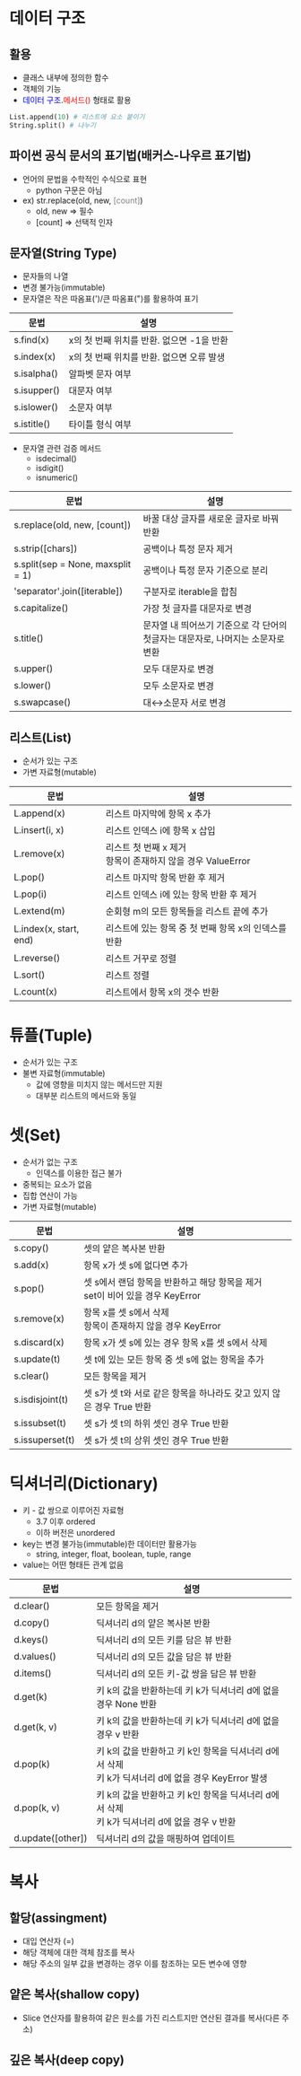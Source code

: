 # 데이터 구조



## 활용

- 클래스 내부에 정의한 함수
- 객체의 기능
- <span style="color:blue">데이터 구조</span>.<span style="color:red">메서드()</span> 형태로 활용

```python
List.append(10) # 리스트에 요소 붙이기
String.split() # 나누기
```



## 파이썬 공식 문서의 표기법(배커스-나우르 표기법)

- 언어의 문법을 수학적인 수식으로 표현
  - python 구문은 아님
- ex) str.replace(old, new, <span style="color:gray">[count]</span>)
  - old, new => 필수
  - [count] => 선택적 인자



## 문자열(String Type)

- 문자들의 나열
- 변경 불가능(immutable)
- 문자열은 작은 따옴표(')/큰 따옴표(")를 활용하여 표기

| 문법        | 설명                                      |
| ----------- | ----------------------------------------- |
| s.find(x)   | x의 첫 번째 위치를 반환. 없으면 -1을 반환 |
| s.index(x)  | x의 첫 번째 위치를 반환. 없으면 오류 발생 |
| s.isalpha() | 알파벳 문자 여부                          |
| s.isupper() | 대문자 여부                               |
| s.islower() | 소문자 여부                               |
| s.istitle() | 타이틀 형식 여부                          |

- 문자열 관련 검증 메서드
  - isdecimal()
  - isdigit()
  - isnumeric()

| 문법                              | 설명                                                         |
| --------------------------------- | ------------------------------------------------------------ |
| s.replace(old, new, [count])      | 바꿀 대상 글자를 새로운 글자로 바꿔 반환                     |
| s.strip([chars])                  | 공백이나 특정 문자 제거                                      |
| s.split(sep = None, maxsplit = 1) | 공백이나 특정 문자 기준으로 분리                             |
| 'separator'.join([iterable])      | 구분자로 iterable을 합침                                     |
| s.capitalize()                    | 가장 첫 글자를 대문자로 변경                                 |
| s.title()                         | 문자열 내 띄어쓰기 기준으로 각 단어의 첫글자는 대문자로, 나머지는 소문자로 변환 |
| s.upper()                         | 모두 대문자로 변경                                           |
| s.lower()                         | 모두 소문자로 변경                                           |
| s.swapcase()                      | 대↔소문자 서로 변경                                          |



## 리스트(List)

- 순서가 있는 구조
- 가변 자료형(mutable)

| 문법                   | 설명                                                         |
| ---------------------- | ------------------------------------------------------------ |
| L.append(x)            | 리스트 마지막에 항목 x 추가                                  |
| L.insert(i, x)         | 리스트 인덱스 i에 항목 x 삽입                                |
| L.remove(x)            | 리스트 첫 번째 x 제거<br />항목이 존재하지 않을 경우 ValueError |
| L.pop()                | 리스트 마지막 항목 반환 후 제거                              |
| L.pop(i)               | 리스트 인덱스 i에 있는 항목 반환 후 제거                     |
| L.extend(m)            | 순회형 m의 모든 항목들을 리스트 끝에 추가                    |
| L.index(x, start, end) | 리스트에 있는 항목 중 첫 번째 항목 x의 인덱스를 반환         |
| L.reverse()            | 리스트 거꾸로 정렬                                           |
| L.sort()               | 리스트 정렬                                                  |
| L.count(x)             | 리스트에서 항목 x의 갯수 반환                                |



# 튜플(Tuple)

- 순서가 있는 구조
- 불변 자료형(immutable)
  - 값에 영향을 미치지 않는 메서드만 지원
  - 대부분 리스트의 메서드와 동일



# 셋(Set)

- 순서가 없는 구조
  - 인덱스를 이용한 접근 불가
- 중복되는 요소가 없음
- 집합 연산이 가능
- 가변 자료형(mutable)

| 문법            | 설명                                                         |
| --------------- | ------------------------------------------------------------ |
| s.copy()        | 셋의 얕은 복사본 반환                                        |
| s.add(x)        | 항목 x가 셋 s에 없다면 추가                                  |
| s.pop()         | 셋 s에서 랜덤 항목을 반환하고 해당 항목을 제거<br />set이 비어 있을 경우 KeyError |
| s.remove(x)     | 항목 x를 셋 s에서 삭제<br />항목이 존재하지 않을 경우 KeyError |
| s.discard(x)    | 항목 x가 셋 s에 있는 경우 항목 x를 셋 s에서 삭제             |
| s.update(t)     | 셋 t에 있는 모든 항목 중 셋 s에 없는 항목을 추가             |
| s.clear()       | 모든 항목을 제거                                             |
| s.isdisjoint(t) | 셋 s가 셋 t와 서로 같은 항목을 하나라도 갖고 있지 않은 경우 True 반환 |
| s.issubset(t)   | 셋 s가 셋 t의 하위 셋인 경우 True 반환                       |
| s.issuperset(t) | 셋 s가 셋 t의 상위 셋인 경우 True 반환                       |



# 딕셔너리(Dictionary)

- 키 - 값 쌍으로 이루어진 자료형 
  - 3.7 이후 ordered
  - 이하 버전은 unordered
- key는 변경 불가능(immutable)한 데이터만 활용가능
  - string, integer, float, boolean, tuple, range
- value는 어떤 형태든 관계 없음

| 문법              | 설명                                                         |
| ----------------- | ------------------------------------------------------------ |
| d.clear()         | 모든 항목을 제거                                             |
| d.copy()          | 딕셔너리 d의 얕은 복사본 반환                                |
| d.keys()          | 딕셔너리 d의 모든 키를 담은 뷰 반환                          |
| d.values()        | 딕셔너리 d의 모든 값을 담은 뷰 반환                          |
| d.items()         | 딕셔너리 d의 모든 키-값 쌍을 담은 뷰 반환                    |
| d.get(k)          | 키 k의 값을 반환하는데 키 k가 딕셔너리 d에 없을 경우 None 반환 |
| d.get(k, v)       | 키 k의 값을 반환하는데 키 k가 딕셔너리 d에 없을 경우 v 반환  |
| d.pop(k)          | 키 k의 값을 반환하고 키 k인 항목을 딕셔너리 d에서 삭제<br />키 k가 딕셔너리 d에 없을 경우 KeyError 발생 |
| d.pop(k, v)       | 키 k의 값을 반환하고 키 k인 항목을 딕셔너리 d에서 삭제<br />키 k가 딕셔너리 d에 없을 경우 v 반환 |
| d.update([other]) | 딕셔너리 d의 값을 매핑하여 업데이트                          |



# 복사

## 할당(assingment)

- 대입 연산자 (=)
- 해당 객체에 대한 객체 참조를 복사
- 해당 주소의 일부 값을 변경하는 경우 이를 참조하는 모든 변수에 영향



## 얕은 복사(shallow copy)

- Slice 연산자를 활용하여 같은 원소를 가진 리스트지만 연산된 결과를 복사(다른 주소)



## 깊은 복사(deep copy)

